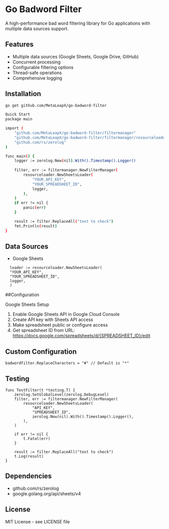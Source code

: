 # Go Badword Filter

A high-performance bad word filtering library for Go applications with multiple data sources support.

## Features

- Multiple data sources (Google Sheets, Google Drive, GitHub)
- Concurrent processing
- Configurable filtering options
- Thread-safe operations
- Comprehensive logging

## Installation

```bash
go get github.com/MetaLeapX/go-badword-filter

Quick Start
package main

import (
    "github.com/MetaLeapX/go-badword-filter/filtermanager"
    "github.com/MetaLeapX/go-badword-filter/filtermanager/resourceloader"
    "github.com/rs/zerolog"
)

func main() {
    logger := zerolog.New(nil).With().Timestamp().Logger()
    
    filter, err := filtermanager.NewFilterManager(
        resourceloader.NewSheetsLoader(
            "YOUR_API_KEY",
            "YOUR_SPREADSHEET_ID", 
            logger,
        ),
    )
    if err != nil {
        panic(err)
    }

    result := filter.ReplaceAll("text to check")
    fmt.Println(result)
}
```
## Data Sources
- Google Sheets
```code
  loader := resourceloader.NewSheetsLoader(
  "YOUR_API_KEY",
  "YOUR_SPREADSHEET_ID",
  logger,
  )
```
##Configuration

Google Sheets Setup
1. Enable Google Sheets API in Google Cloud Console
2. Create API key with Sheets API access
3. Make spreadsheet public or configure access
4. Get spreadsheet ID from URL: https://docs.google.com/spreadsheets/d/{SPREADSHEET_ID}/edit

## Custom Configuration
```code
badwordfilter.ReplaceCharacters = "#" // Default is "*"
```

## Testing
```base
func TestFilter(t *testing.T) {
    zerolog.SetGlobalLevel(zerolog.DebugLevel)
    filter, err := filtermanager.NewFilterManager(
        resourceloader.NewSheetsLoader(
            "API_KEY",
            "SPREADSHEET_ID",
            zerolog.New(nil).With().Timestamp().Logger(),
        ),
    )
    
    if err != nil {
        t.Fatal(err)
    }
    
    result := filter.ReplaceAll("text to check")
    t.Log(result)
}
```
## Dependencies

- github.com/rs/zerolog
- google.golang.org/api/sheets/v4

## License
MIT License - see LICENSE file
